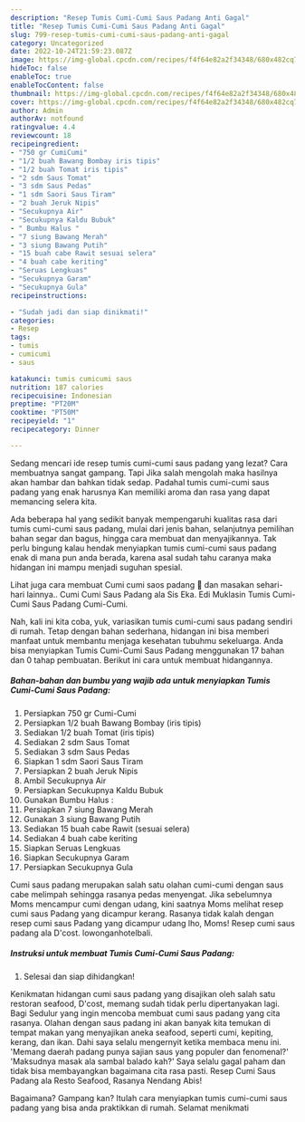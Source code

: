 ```yaml
---
description: "Resep Tumis Cumi-Cumi Saus Padang Anti Gagal"
title: "Resep Tumis Cumi-Cumi Saus Padang Anti Gagal"
slug: 799-resep-tumis-cumi-cumi-saus-padang-anti-gagal
category: Uncategorized
date: 2022-10-24T21:59:23.087Z
image: https://img-global.cpcdn.com/recipes/f4f64e82a2f34348/680x482cq70/tumis-cumi-cumi-saus-padang-foto-resep-utama.jpg
hideToc: false
enableToc: true
enableTocContent: false
thumbnail: https://img-global.cpcdn.com/recipes/f4f64e82a2f34348/680x482cq70/tumis-cumi-cumi-saus-padang-foto-resep-utama.jpg
cover: https://img-global.cpcdn.com/recipes/f4f64e82a2f34348/680x482cq70/tumis-cumi-cumi-saus-padang-foto-resep-utama.jpg
author: Admin
authorAv: notfound
ratingvalue: 4.4
reviewcount: 18
recipeingredient:
- "750 gr CumiCumi"
- "1/2 buah Bawang Bombay iris tipis"
- "1/2 buah Tomat iris tipis"
- "2 sdm Saus Tomat"
- "3 sdm Saus Pedas"
- "1 sdm Saori Saus Tiram"
- "2 buah Jeruk Nipis"
- "Secukupnya Air"
- "Secukupnya Kaldu Bubuk"
- " Bumbu Halus "
- "7 siung Bawang Merah"
- "3 siung Bawang Putih"
- "15 buah cabe Rawit sesuai selera"
- "4 buah cabe keriting"
- "Seruas Lengkuas"
- "Secukupnya Garam"
- "Secukupnya Gula"
recipeinstructions:

- "Sudah jadi dan siap dinikmati!"
categories:
- Resep
tags:
- tumis
- cumicumi
- saus

katakunci: tumis cumicumi saus 
nutrition: 187 calories
recipecuisine: Indonesian
preptime: "PT20M"
cooktime: "PT50M"
recipeyield: "1"
recipecategory: Dinner

---
```



Sedang mencari ide resep tumis cumi-cumi saus padang yang lezat? Cara membuatnya sangat gampang. Tapi Jika salah mengolah maka hasilnya akan hambar dan bahkan tidak sedap. Padahal tumis cumi-cumi saus padang yang enak harusnya Kan memiliki aroma dan rasa yang dapat memancing selera kita.


Ada beberapa hal yang sedikit banyak mempengaruhi kualitas rasa dari tumis cumi-cumi saus padang, mulai dari jenis bahan, selanjutnya pemilihan bahan segar dan bagus, hingga cara membuat dan menyajikannya. Tak perlu bingung kalau hendak menyiapkan tumis cumi-cumi saus padang enak di mana pun anda berada, karena asal sudah tahu caranya maka hidangan ini mampu menjadi suguhan spesial.

Lihat juga cara membuat Cumi cumi saos padang 🦑 dan masakan sehari-hari lainnya.. Cumi Cumi Saus Padang ala Sis Eka. Edi Muklasin Tumis Cumi-Cumi Saus Padang Cumi-Cumi.


Nah, kali ini kita coba, yuk, variasikan tumis cumi-cumi saus padang sendiri di rumah. Tetap dengan bahan sederhana, hidangan ini bisa memberi manfaat untuk membantu menjaga kesehatan tubuhmu sekeluarga. Anda bisa menyiapkan Tumis Cumi-Cumi Saus Padang menggunakan 17 bahan dan 0 tahap pembuatan. Berikut ini cara untuk membuat hidangannya.

<!--inarticleads1-->

##### Bahan-bahan dan bumbu yang wajib ada untuk menyiapkan Tumis Cumi-Cumi Saus Padang:

1. Persiapkan 750 gr Cumi-Cumi
1. Persiapkan 1/2 buah Bawang Bombay (iris tipis)
1. Sediakan 1/2 buah Tomat (iris tipis)
1. Sediakan 2 sdm Saus Tomat
1. Sediakan 3 sdm Saus Pedas
1. Siapkan 1 sdm Saori Saus Tiram
1. Persiapkan 2 buah Jeruk Nipis
1. Ambil Secukupnya Air
1. Persiapkan Secukupnya Kaldu Bubuk
1. Gunakan  Bumbu Halus :
1. Persiapkan 7 siung Bawang Merah
1. Gunakan 3 siung Bawang Putih
1. Sediakan 15 buah cabe Rawit (sesuai selera)
1. Sediakan 4 buah cabe keriting
1. Siapkan Seruas Lengkuas
1. Siapkan Secukupnya Garam
1. Persiapkan Secukupnya Gula


Cumi saus padang merupakan salah satu olahan cumi-cumi dengan saus cabe melimpah sehingga rasanya pedas menyengat. Jika sebelumnya Moms mencampur cumi dengan udang, kini saatnya Moms melihat resep cumi saus Padang yang dicampur kerang. Rasanya tidak kalah dengan resep cumi saus Padang yang dicampur udang lho, Moms! Resep cumi saus padang ala D&#39;cost. lowonganhotelbali. 

<!--inarticleads2-->

##### Instruksi untuk membuat Tumis Cumi-Cumi Saus Padang:


1. Selesai dan siap dihidangkan!

Kenikmatan hidangan cumi saus padang yang disajikan oleh salah satu restoran seafood, D&#39;cost, memang sudah tidak perlu dipertanyakan lagi. Bagi Sedulur yang ingin mencoba membuat cumi saus padang yang cita rasanya. Olahan dengan saus padang ini akan banyak kita temukan di tempat makan yang menyajikan aneka seafood, seperti cumi, kepiting, kerang, dan ikan. Dahi saya selalu mengernyit ketika membaca menu ini. &#39;Memang daerah padang punya sajian saus yang populer dan fenomenal?&#39; &#39;Maksudnya masak ala sambal balado kah?&#39; Saya selalu gagal paham dan tidak bisa membayangkan bagaimana cita rasa pasti. Resep Cumi Saus Padang ala Resto Seafood, Rasanya Nendang Abis! 

Bagaimana? Gampang kan? Itulah cara menyiapkan tumis cumi-cumi saus padang yang bisa anda praktikkan di rumah. Selamat menikmati

